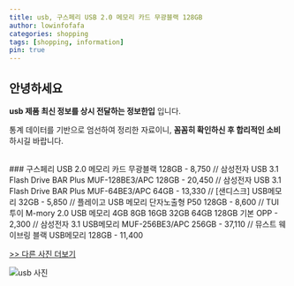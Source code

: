 ```yaml
---
title: usb, 구스페리 USB 2.0 메모리 카드 무광블랙 128GB
author: lowinfofafa
categories: shopping
tags: [shopping, information]
pin: true
---
```


## 안녕하세요

**usb 제품 최신 정보를 상시 전달하는 정보한입** 입니다.

통계 데이터를 기반으로 엄선하여 정리한 자료이니, **꼼꼼히 확인하신 후 합리적인 소비**하시길 바랍니다.

<br >
### 구스페리 USB 2.0 메모리 카드 무광블랙 128GB - 8,750 // 삼성전자 USB 3.1 Flash Drive BAR Plus MUF-128BE3/APC 128GB - 20,450 // 삼성전자 USB 3.1 Flash Drive BAR Plus MUF-64BE3/APC 64GB - 13,330 // [샌디스크] USB메모리 32GB - 5,850 // 플레이고 USB 메모리 단자노출형 P50 128GB - 8,600 // TUI 투이 M-mory 2.0 USB 메모리 4GB 8GB 16GB 32GB 64GB 128GB 기본 OPP - 2,300 // 삼성전자 3.1 USB메모리 MUF-256BE3/APC 256GB - 37,110 // 뮤스트 웨이브링 블랙 USB메모리 128GB - 11,400

[>> 다른 사진 더보기](https://chengsprint.mycafe24.com/2023%eb%85%84-10%ec%9b%94-usb-usb-%ed%97%88%eb%b8%8c-usb128-%eb%b3%b4%ec%95%88usb-%ec%99%b8-%ec%a0%95%eb%b3%b4-%ed%9b%84%ea%b8%b0-%eb%b0%8f-%ec%b6%94%ec%b2%9c-%ec%83%81%ed%92%88/)

![usb 사진](https://thumbnail9.coupangcdn.com/thumbnails/remote/230x230ex/image/vendor_inventory/263e/cbf020fcb3eb3b7d3202719f0149e7b69d64077aaddc1b7abaa7a76fbc03.jpg)
                                